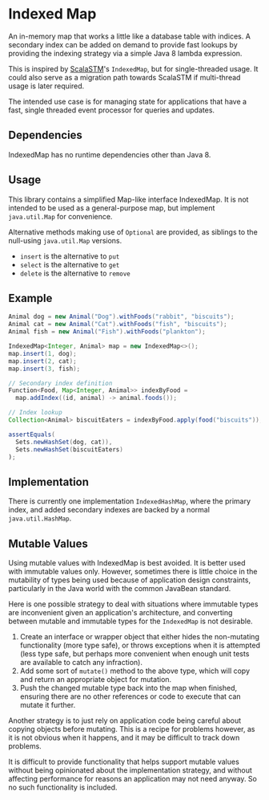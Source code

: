 Indexed Map
===========

An in-memory map that works a little like a database table with indices. A
secondary index can be added on demand to provide fast lookups by providing
the indexing strategy via a simple Java 8 lambda expression.

This is inspired by [ScalaSTM][1]'s `IndexedMap`, but for single-threaded usage.
It could also serve as a migration path towards ScalaSTM if multi-thread usage is
later required.

The intended use case is for managing state for applications that have
a fast, single threaded event processor for queries and updates.

Dependencies
------------

IndexedMap has no runtime dependencies other than Java 8.

Usage
-----

This library contains a simplified Map-like interface IndexedMap. It is not
intended to be used as a general-purpose map, but implement `java.util.Map`
for convenience.

Alternative methods making use of `Optional` are provided, as siblings to the
null-using `java.util.Map` versions.

* `insert` is the alternative to `put`
* `select` is the alternative to `get`
* `delete` is the alternative to `remove`

Example
-------

```java
Animal dog = new Animal("Dog").withFoods("rabbit", "biscuits");
Animal cat = new Animal("Cat").withFoods("fish", "biscuits");
Animal fish = new Animal("Fish").withFoods("plankton");

IndexedMap<Integer, Animal> map = new IndexedMap<>();
map.insert(1, dog);
map.insert(2, cat);
map.insert(3, fish);

// Secondary index definition
Function<Food, Map<Integer, Animal>> indexByFood =
  map.addIndex((id, animal) -> animal.foods());

// Index lookup
Collection<Animal> biscuitEaters = indexByFood.apply(food("biscuits"));

assertEquals(
  Sets.newHashSet(dog, cat)),
  Sets.newHashSet(biscuitEaters)
);
```

Implementation
--------------

There is currently one implementation `IndexedHashMap`, where the primary
index, and added secondary indexes are backed by a normal `java.util.HashMap`.

Mutable Values
--------------

Using mutable values with IndexedMap is best avoided. It is better used with
immutable values only. However, sometimes there is little choice in the
mutability of types being used because of application design constraints,
particularly in the Java world with the common JavaBean standard.

Here is one possible strategy to deal with situations where immutable types
are inconvenient given an application's architecture, and converting between
mutable and immutable types for the `IndexedMap` is not desirable.

1. Create an interface or wrapper object that either hides the non-mutating
   functionality (more type safe), or throws exceptions when it is attempted
   (less type safe, but perhaps more convenient when enough unit tests are
   available to catch any infraction).
2. Add some sort of `mutate()` method to the above type, which will copy and
   return an appropriate object for mutation.
3. Push the changed mutable type back into the map when finished, ensuring
   there are no other references or code to execute that can mutate it further.

Another strategy is to just rely on application code being careful about
copying objects before mutating. This is a recipe for problems however, as it
is not obvious when it happens, and it may be difficult to track down problems.

It is difficult to provide functionality that helps support mutable values
without being opinionated about the implementation strategy, and without
affecting performance for reasons an application may not need anyway. So no
such functionality is included.

[1]: http://nbronson.github.io/scala-stm
